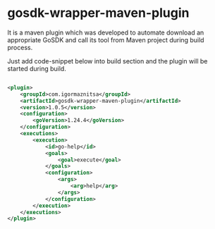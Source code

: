 # gosdk-wrapper-maven-plugin

It is a maven plugin which was developed to automate download an appropriate GoSDK and call its tool from Maven project
during build process.

Just add code-snippet below into build section and the plugin will be started during build.

```xml

<plugin>
    <groupId>com.igormaznitsa</groupId>
    <artifactId>gosdk-wrapper-maven-plugin</artifactId>
    <version>1.0.5</version>
    <configuration>
        <goVersion>1.24.4</goVersion>
    </configuration>
    <executions>
        <execution>
            <id>go-help</id>
            <goals>
                <goal>execute</goal>
            </goals>
            <configuration>
                <args>
                    <arg>help</arg>
                </args>
            </configuration>
        </execution>
    </executions>
</plugin>
```
